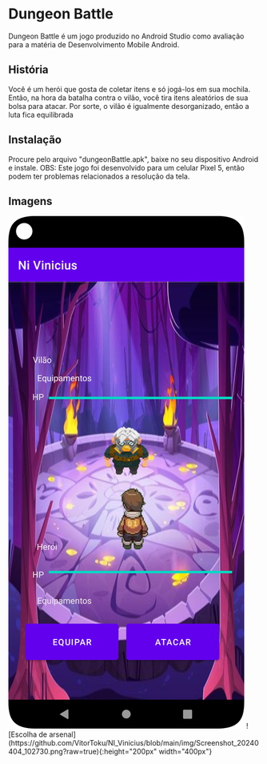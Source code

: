 # Dungeon Battle
Dungeon Battle é um jogo produzido no Android Studio como avaliação para a matéria de Desenvolvimento Mobile Android.

## História
Você é um herói que gosta de coletar itens e só jogá-los em sua mochila. Então, na hora da batalha contra o vilão, você tira itens aleatórios de sua bolsa para atacar.
Por sorte, o vilão é igualmente desorganizado, então a luta fica equilibrada

## Instalação
Procure pelo arquivo "dungeonBattle.apk", baixe no seu dispositivo Android e instale.
OBS: Este jogo foi desenvolvido para um celular Pixel 5, então podem ter problemas relacionados a resolução da tela.

## Imagens
<img src="https://github.com/VitorToku/NI_Vinicius/blob/main/img/Screenshot_20240404_102659.png" height=50% width=auto/>
![Escolha de arsenal](https://github.com/VitorToku/NI_Vinicius/blob/main/img/Screenshot_20240404_102730.png?raw=true){:height="200px" width="400px"}
